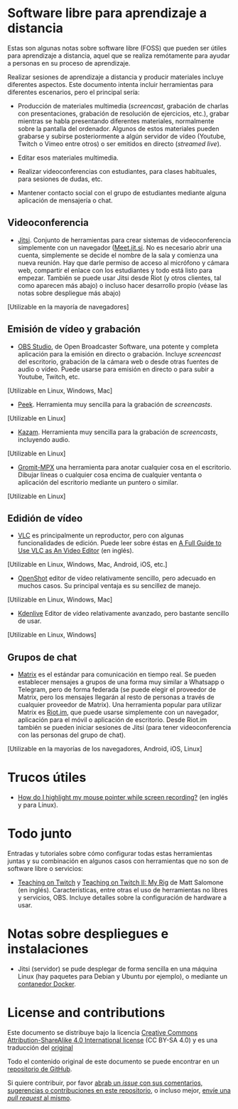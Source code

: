 # Software libre para aprendizaje a distancia

Estas son algunas notas sobre software libre (FOSS) que pueden ser
útiles para aprendizaje a distancia, aquel que se realiza remótamente
para ayudar a personas en su proceso de aprendizaje.

Realizar sesiones de aprendizaje a distancia y producir materiales
incluye diferentes aspectos. Este documento intenta incluir
herramientas para diferentes escenarios, pero el principal sería:

* Producción de materiales multimedia (*screencast*, grabación de
  charlas con presentaciones, grabación de resolución de ejercicios,
  etc.), grabar mientras se habla presentando diferentes materiales,
  normalmente sobre la pantalla del ordenador. Algunos de estos
  materiales pueden grabarse y subirse posteriormente a algún servidor
  de vídeo (Youtube, Twitch o Vimeo entre otros) o ser emitidos en
  directo (*streamed live*).
  
* Editar esos materiales multimedia.

* Realizar videoconferencias con estudiantes, para clases habituales, 
  para sesiones de dudas, etc.

* Mantener contacto social con el grupo de estudiantes mediante alguna
  aplicación de mensajería o chat.

## Videoconferencia

* [Jitsi](https://jitsi.org). Conjunto de herramientas para crear
  sistemas de videoconferencia simplemente con un navegador
  ([Meet.jit.si](https://meet.jit.si). No es necesario abrir una
  cuenta, simplemente se decide el nombre de la sala y comienza una
  nueva reunión. Hay que darle permiso de acceso al micrófono y cámara
  web, compartir el enlace con los estudiantes y todo está listo para 
  empezar. También se puede usar Jitsi desde Riot (y otros clientes,
  tal como aparecen más abajo) o incluso hacer desarrollo propio
  (véase las notas sobre despliegue más abajo)

[Utilizable en la mayoría de navegadores]

## Emisión de vídeo y grabación

* [OBS Studio](https://obsproject.com/), de Open Broadcaster Software,
  una potente y completa aplicación para la emisión en directo o
  grabación. Incluye *screencast* del escritorio, grabación de la
  cámara web o desde otras fuentes de audio o vídeo. Puede usarse para
  emisión en directo o para subir a Youtube, Twitch, etc.

[Utilizable en Linux, Windows, Mac]

* [Peek](https://github.com/phw/peek). Herramienta muy sencilla para
  la grabación de *screencasts*.

[Utilizable en Linux]

* [Kazam](https://launchpad.net/kazam). Herramienta muy sencilla para
  la grabación de *screencasts*, incluyendo audio.

[Utilizable en Linux]

* [Gromit-MPX](https://github.com/bk138/gromit-mpx) una herramienta
  para anotar cualquier cosa en el escritorio. Dibujar líneas o
  cualquier cosa encima de cualquier ventanta o aplicación del
  escritorio mediante un puntero o similar.

[Utilizable en Linux]

## Edidión de vídeo

* [VLC](https://vlc.media/) es principalmente un reproductor, pero con
  algunas funcionalidades de edición. Puede leer sobre éstas en 
  [A Full Guide to Use VLC as An Video Editor](https://videoconverter.wondershare.com/vlc/how-to-use-vlc-as-a-video-editor.html)
  (en inglés).

[Utilizable en Linux, Windows, Mac, Android, iOS, etc.]

* [OpenShot](https://www.openshot.org/) editor de vídeo relativamente
  sencillo, pero adecuado en muchos casos. Su principal ventaja es su
  sencillez de manejo.

[Utilizable en Linux, Windows, Mac]

* [Kdenlive](https://kdenlive.org/) Editor de vídeo relativamente
  avanzado, pero bastante sencillo de usar.

[Utilizable en Linux, Windows]

## Grupos de chat

* [Matrix](https://matrix.org/) es el estándar para comunicación en
  tiempo real. Se pueden establecer mensajes a grupos de una forma muy
  similar a Whatsapp o Telegram, pero de forma federada (se puede
  elegir el proveedor de Matrix, pero los mensajes llegarán al resto
  de personas a través de cualquier proveedor de Matrix). Una
  herramienta popular para utilizar Matrix es
  [Riot.im](https://riot.im/), que puede usarse simplemente con un
  navegador, aplicación para el móvil o aplicación de
  escritorio. Desde Riot.im también se pueden iniciar sesiones de
  Jitsi (para tener videoconferencia con las personas del grupo de
  chat).

[Utilizable en la mayorías de los navegadores, Android, iOS, Linux]

# Trucos útiles

* [How do I highlight my mouse pointer while screen recording?](https://askubuntu.com/questions/777896/how-do-i-highlight-my-mouse-pointer-while-screen-recording)
  (en inglés y para Linux).

# Todo junto

Entradas y tutoriales sobre cómo configurar todas estas herramientas
juntas y su combinación en algunos casos con herramientas que no son
de software libre o servicios:

* [Teaching on Twitch](http://matthematics.com/teach-on-twitch/) y 
  [Teaching on Twitch II: My Rig](http://matthematics.com/teach-on-twitch-my-setup/)
  de Matt Salomone (en inglés). Características, entre otras el uso de
  herramientas no libres y servicios, OBS. Incluye detalles sobre la
  configuración de hardware a usar.

# Notas sobre despliegues e instalaciones

* Jitsi (servidor) se pude desplegar de forma sencilla en una máquina
  Linux (hay paquetes para Debian y Ubuntu por ejemplo), o mediante un
  [contanedor Docker](https://github.com/jitsi/docker-jitsi-meet).

# License and contributions

Este documento se distribuye bajo la licencia
[Creative Commons Attribution-ShareAlike 4.0 International license](https://creativecommons.org/licenses/by-sa/4.0/)
(CC BY-SA 4.0) y es una traducción del [original](https://github.com/jgbarah/Notes/foss-distance-learning.html)

Todo el contenido original de este documento se puede encontrar en un
[repositorio de GitHub](https://github.com/jgbarah/Notes/).

Si quiere contribuir, por favor
[abrab un *issue* con sus comentarios, sugerencias o contribuciones en este repositorio](https://github.com/jgbarah/Notes/issues/new),
o incluso mejor, [envíe una *pull request* al mismo](https://github.com/jgbarah/Notes/pulls).

